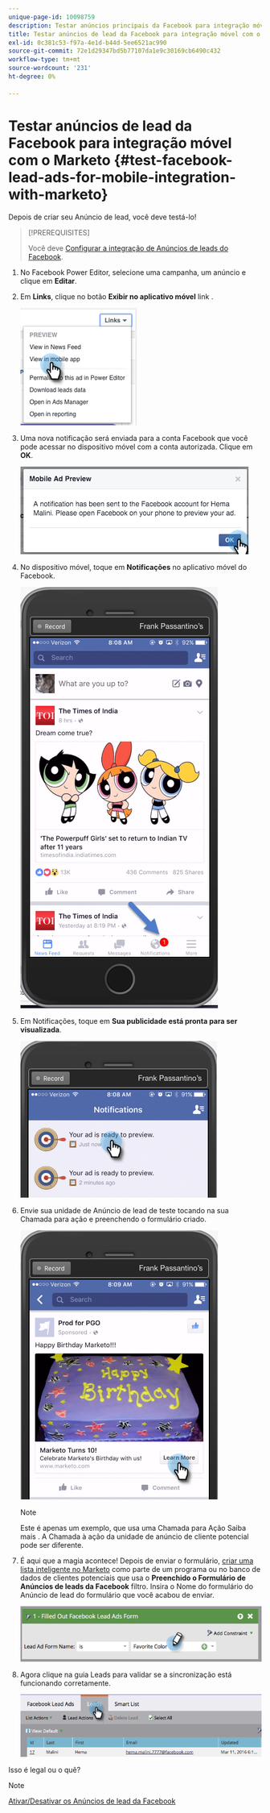```yaml
---
unique-page-id: 10098759
description: Testar anúncios principais da Facebook para integração móvel com o Marketo - Documentos da Marketo - Documentação do produto
title: Testar anúncios de lead da Facebook para integração móvel com o Marketo
exl-id: 0c381c53-f97a-4e1d-b44d-5ee6521ac990
source-git-commit: 72e1d29347bd5b77107da1e9c30169cb6490c432
workflow-type: tm+mt
source-wordcount: '231'
ht-degree: 0%

---
```


# Testar anúncios de lead da Facebook para integração móvel com o Marketo {#test-facebook-lead-ads-for-mobile-integration-with-marketo}

Depois de criar seu Anúncio de lead, você deve testá-lo!

>[!PREREQUISITES]
>
>Você deve [Configurar a integração de Anúncios de leads do Facebook](/help/marketo/product-docs/demand-generation/facebook/set-up-facebook-lead-ads.md).

1. No Facebook Power Editor, selecione uma campanha, um anúncio e clique em **Editar**.

1. Em **Links**, clique no botão **Exibir no aplicativo móvel** link .

   ![](assets/image2016-5-13-15-3a2-3a38.png)

1. Uma nova notificação será enviada para a conta Facebook que você pode acessar no dispositivo móvel com a conta autorizada. Clique em **OK**.

   ![](assets/image2016-3-11-8-3a35-3a7.png)

1. No dispositivo móvel, toque em **Notificações** no aplicativo móvel do Facebook.

   ![](assets/image2016-3-11-8-3a38-3a35.png)

1. Em Notificações, toque em **Sua publicidade está pronta para ser visualizada**.

   ![](assets/image2016-3-11-8-3a41-3a59.png)

1. Envie sua unidade de Anúncio de lead de teste tocando na sua Chamada para ação e preenchendo o formulário criado.

   ![](assets/image2016-3-11-8-3a52-3a20.png)

   >[!NOTE]
   >
   >Este é apenas um exemplo, que usa uma Chamada para Ação Saiba mais . A Chamada à ação da unidade de anúncio de cliente potencial pode ser diferente.

1. É aqui que a magia acontece! Depois de enviar o formulário, [criar uma lista inteligente no Marketo](/help/marketo/product-docs/core-marketo-concepts/smart-lists-and-static-lists/creating-a-smart-list/create-a-smart-list.md) como parte de um programa ou no banco de dados de clientes potenciais que usa o **Preenchido o Formulário de Anúncios de leads da Facebook** filtro. Insira o Nome do formulário do Anúncio de lead do formulário que você acabou de enviar.

   ![](assets/image2016-3-11-8-3a59-3a34.png)

1. Agora clique na guia Leads para validar se a sincronização está funcionando corretamente.

   ![](assets/image2016-3-11-15-3a27-3a54.png)

Isso é legal ou o quê?

>[!NOTE]
>
>[Ativar/Desativar os Anúncios de lead da Facebook](/help/marketo/product-docs/demand-generation/facebook/set-up-facebook-lead-ads.md)
